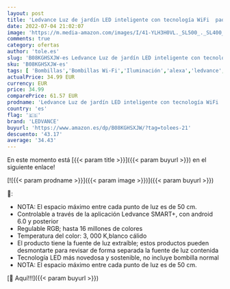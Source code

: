 ```yaml
---
layout: post
title: 'Ledvance Luz de jardín LED inteligente con tecnología WiFi  paquete básico con 5 postes de jardín LED para exterior  colores RGB intercambiables  compatible con Google y Alexa  SMART+ WIFI GARDEN POLE'
date: 2022-07-04 21:02:07
image: 'https://m.media-amazon.com/images/I/41-YLH3H0VL._SL500_._SL400_.jpg'
comments: true
category: ofertas
author: 'tole.es'
slug: 'B08KGHSXJW-es Ledvance Luz de jardín LED inteligente con tecnología WiFi...'
sku: 'B08KGHSXJW-es'
tags: [ 'Bombillas','Bombillas Wi-Fi','Iluminación','alexa','ledvance','🇪🇸', ]
actualPrice: 34.99 EUR
currency: EUR
price: 34.99
comparePrice: 61.57 EUR
prodname: 'Ledvance Luz de jardín LED inteligente con tecnología WiFi  paquete básico con 5 postes de jardín LED para exterior  colores RGB intercambiables  compatible con Google y Alexa  SMART+ WIFI GARDEN POLE'
country: 'es'
flag: '🇪🇸'
brand: 'LEDVANCE'
buyurl: 'https://www.amazon.es/dp/B08KGHSXJW/?tag=tolees-21'
descuento: '43.17'
average: '34.43'
---
```


En este momento está [{{< param title >}}]({{< param buyurl >}}) en el siguiente enlace!

[![{{< param prodname >}}]({{< param image >}})]({{< param buyurl >}})

🔎:

- NOTA: El espacio máximo entre cada punto de luz es de 50 cm.
- Controlable a través de la aplicación Ledvance SMART+, con android 6.0 y posterior
- Regulable RGB; hasta 16 millones de colores
- Temperatura del color: 3, 000 K,blanco cálido
- El producto tiene la fuente de luz extraíble; estos productos pueden desmontarte para revisar de forma separada la fuente de luz contenida
- Tecnología LED más novedosa y sostenible, no incluye bombilla normal
- NOTA: El espacio máximo entre cada punto de luz es de 50 cm.

[🛒 Aquí!!!]({{< param buyurl >}})
